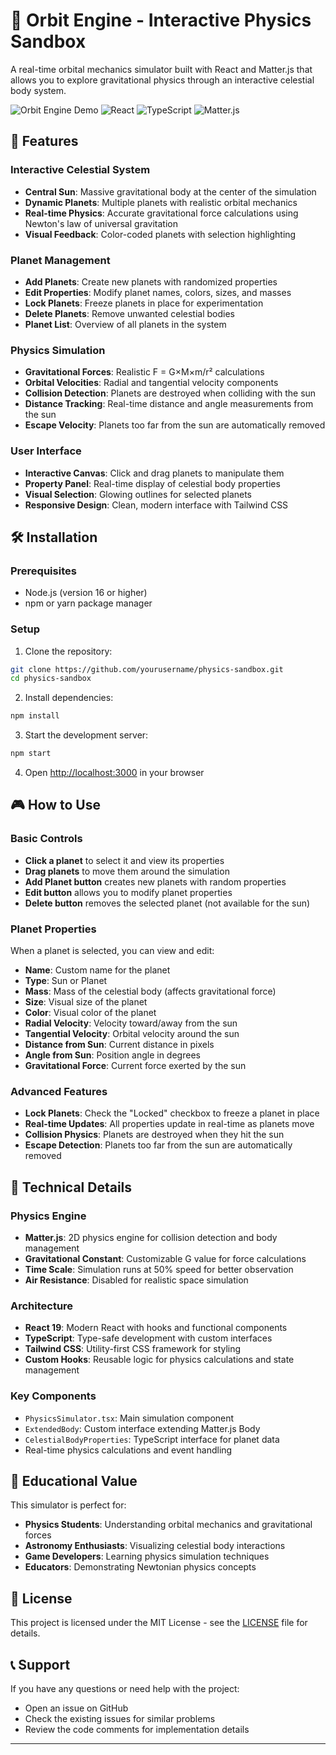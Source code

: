 # 🌌 Orbit Engine - Interactive Physics Sandbox

A real-time orbital mechanics simulator built with React and Matter.js that allows you to explore gravitational physics through an interactive celestial body system.

![Orbit Engine Demo](https://img.shields.io/badge/Status-Active-brightgreen)
![React](https://img.shields.io/badge/React-19.0.0-blue)
![TypeScript](https://img.shields.io/badge/TypeScript-4.9.5-blue)
![Matter.js](https://img.shields.io/badge/Matter.js-0.20.0-orange)

## 🚀 Features

### Interactive Celestial System
- **Central Sun**: Massive gravitational body at the center of the simulation
- **Dynamic Planets**: Multiple planets with realistic orbital mechanics
- **Real-time Physics**: Accurate gravitational force calculations using Newton's law of universal gravitation
- **Visual Feedback**: Color-coded planets with selection highlighting

### Planet Management
- **Add Planets**: Create new planets with randomized properties
- **Edit Properties**: Modify planet names, colors, sizes, and masses
- **Lock Planets**: Freeze planets in place for experimentation
- **Delete Planets**: Remove unwanted celestial bodies
- **Planet List**: Overview of all planets in the system

### Physics Simulation
- **Gravitational Forces**: Realistic F = G×M×m/r² calculations
- **Orbital Velocities**: Radial and tangential velocity components
- **Collision Detection**: Planets are destroyed when colliding with the sun
- **Distance Tracking**: Real-time distance and angle measurements from the sun
- **Escape Velocity**: Planets too far from the sun are automatically removed

### User Interface
- **Interactive Canvas**: Click and drag planets to manipulate them
- **Property Panel**: Real-time display of celestial body properties
- **Visual Selection**: Glowing outlines for selected planets
- **Responsive Design**: Clean, modern interface with Tailwind CSS

## 🛠️ Installation

### Prerequisites
- Node.js (version 16 or higher)
- npm or yarn package manager

### Setup
1. Clone the repository:
```bash
git clone https://github.com/yourusername/physics-sandbox.git
cd physics-sandbox
```

2. Install dependencies:
```bash
npm install
```

3. Start the development server:
```bash
npm start
```

4. Open [http://localhost:3000](http://localhost:3000) in your browser

## 🎮 How to Use

### Basic Controls
- **Click a planet** to select it and view its properties
- **Drag planets** to move them around the simulation
- **Add Planet button** creates new planets with random properties
- **Edit button** allows you to modify planet properties
- **Delete button** removes the selected planet (not available for the sun)

### Planet Properties
When a planet is selected, you can view and edit:
- **Name**: Custom name for the planet
- **Type**: Sun or Planet
- **Mass**: Mass of the celestial body (affects gravitational force)
- **Size**: Visual size of the planet
- **Color**: Visual color of the planet
- **Radial Velocity**: Velocity toward/away from the sun
- **Tangential Velocity**: Orbital velocity around the sun
- **Distance from Sun**: Current distance in pixels
- **Angle from Sun**: Position angle in degrees
- **Gravitational Force**: Current force exerted by the sun

### Advanced Features
- **Lock Planets**: Check the "Locked" checkbox to freeze a planet in place
- **Real-time Updates**: All properties update in real-time as planets move
- **Collision Physics**: Planets are destroyed when they hit the sun
- **Escape Detection**: Planets too far from the sun are automatically removed

## 🔧 Technical Details

### Physics Engine
- **Matter.js**: 2D physics engine for collision detection and body management
- **Gravitational Constant**: Customizable G value for force calculations
- **Time Scale**: Simulation runs at 50% speed for better observation
- **Air Resistance**: Disabled for realistic space simulation

### Architecture
- **React 19**: Modern React with hooks and functional components
- **TypeScript**: Type-safe development with custom interfaces
- **Tailwind CSS**: Utility-first CSS framework for styling
- **Custom Hooks**: Reusable logic for physics calculations and state management

### Key Components
- `PhysicsSimulator.tsx`: Main simulation component
- `ExtendedBody`: Custom interface extending Matter.js Body
- `CelestialBodyProperties`: TypeScript interface for planet data
- Real-time physics calculations and event handling

## 🎯 Educational Value

This simulator is perfect for:
- **Physics Students**: Understanding orbital mechanics and gravitational forces
- **Astronomy Enthusiasts**: Visualizing celestial body interactions
- **Game Developers**: Learning physics simulation techniques
- **Educators**: Demonstrating Newtonian physics concepts

## 📝 License

This project is licensed under the MIT License - see the [LICENSE](LICENSE) file for details.

## 📞 Support

If you have any questions or need help with the project:
- Open an issue on GitHub
- Check the existing issues for similar problems
- Review the code comments for implementation details

---
